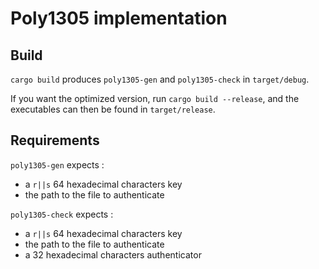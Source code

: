 # Poly1305 implementation

## Build

`cargo build` produces `poly1305-gen` and `poly1305-check` in `target/debug`.

If you want the optimized version, run `cargo build --release`, and the executables can then be found in `target/release`.

## Requirements

`poly1305-gen` expects :
- a `r||s` 64 hexadecimal characters key
- the path to the file to authenticate

`poly1305-check` expects :
- a `r||s` 64 hexadecimal characters key
- the path to the file to authenticate
- a 32 hexadecimal characters authenticator
